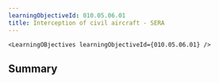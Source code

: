 ```yaml
---
learningObjectiveId: 010.05.06.01
title: Interception of civil aircraft - SERA
---
```


```tsx eval
<LearningOBjectives learningObjectiveId={010.05.06.01} />
```

## Summary

